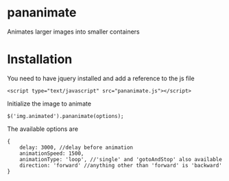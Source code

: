 pananimate
==========

Animates larger images into smaller containers

Installation
===========
You need to have jquery installed and add a reference to the js file

    <script type="text/javascript" src="pananimate.js"></script>

Initialize the image to animate

    $('img.animated').pananimate(options);
    
The available options are

    {
        delay: 3000, //delay before animation
        animationSpeed: 1500,
        animationType: 'loop', //'single' and 'gotoAndStop' also available
        direction: 'forward' //anything other than 'forward' is 'backward'
    }
    
